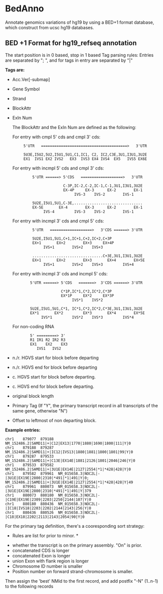BedAnno
=======

Annotate genomics variations of hg19 by using a BED+1 format database, which construct from ucsc hg19 databases.

BED +1 Format for hg19_refseq annotation
----------------------------------------
The start position is in 0 based, stop in 1 based
Tag parsing rules: Entries are separated by "; ", and for tags in entry are separated by "|"

**Tags are:**

- Acc.Ver[-submap]
- Gene Symbol
- Strand
- BlockAttr
- ExIn Num

    The BlockAttr and the ExIn Num are defined as the following:

    For entry with cmpl 5' cds and cmpl 3' cds:

	       5'UTR   =======================================>   3'UTR

	       5U3E,I5U2,5U2,I5U1,5U1,C1,IC1, C2, IC2,C3E,3U1,I3U1,3U2E
	       EX1  IVS1 EX2 IVS2   EX3  IVS3 EX4 IVS4  EX5   IVS5 EX6E

    For entry with incmpl 5' cds and cmpl 3' cds:

               5'UTR ======> 5'CDS   ===================>   3'UTR

                             C-3P,IC-2,C-2,IC-1,C-1,3U1,I3U1,3U2E
                             EX-4P     EX-3      EX-2        EX-1
                                  IVS-3    IVS-2        IVS-1

               5U2E,I5U1,5U1,C-3E,...............................
               EX-5E       EX-4        EX-3      EX-2        EX-1
                    IVS-4         IVS-3    IVS-2        IVS-1

    For entry with incmpl 3' cds and cmpl 5' cds:

               5'UTR   ===================>   3'CDS ======> 3'UTR

               5U2E,I5U1,5U1,C+1,IC+1,C+2,IC+2,C+3P
               EX+1       EX+2        EX+3     EX+4P
                    IVS+1        IVS+2    IVS+3

               ................................C+3E,3U1,I3U1,3U2E
               EX+1       EX+2        EX+3       EX+4        EX+5E
                    IVS+1        IVS+2    IVS+3         IVS+4

    For entry with incmpl 3' cds and incmpl 5' cds:

              5'UTR ======> 5'CDS   =======>  3'CDS ======> 3'UTR
     
                            C*1P,IC*1,C*2,IC*2,C*3P
                            EX*1P     EX*2     EX*3P
                                 IVS*1    IVS*2
     
              5U2E,I5U1,5U1,C*1, IC*1,C*2,IC*2,C*3E,3U1,I3U1,3U2E
              EX*1       EX*2         EX*3       EX*4        EX*5E
                   IVS*1         IVS*2    IVS*3         IVS*4

    For non-coding RNA

              5' =========> 3'
              R1 IR1 R2 IR2 R3
              EX1    EX2    EX3
                 IVS1   IVS2

- n./r. HGVS start for block before departing
- n./r. HGVS end for block before departing
- c. HGVS start for block before departing.
- c. HGVS end for block before departing.
- original block length
- Primary Tag (If "Y", the primary transcript record in all transcripts of the same gene, otherwise "N")
- Offset to leftmost of non departing block. 

**Example entries:**

    chr1    879077  879188  NM_152486.2|SAMD11|+|C12|EX13|1770|1880|1690|1800|111|Y|0
    chr1    879188  879287  NM_152486.2|SAMD11|+|IC12|IVS13|1880|1881|1800|1801|99|Y|0
    chr1    879287  879533  NM_152486.2|SAMD11|+|C13E|EX14E|1881|2126|1801|2046|246|Y|0
    chr1    879533  879582  NM_152486.2|SAMD11|+|3U1E|EX14E|2127|2554|*1|*428|428|Y|0
    chr1    879582  879961  NM_015658.3|NOC2L|-|3U1E|EX19E|2800|2310|*491|*1|491|Y|0; NM_152486.2|SAMD11|+|3U1E|EX14E|2127|2554|*1|*428|428|Y|49
    chr1    879961  880073  NM_015658.3|NOC2L|-|3U1E|EX19E|2800|2310|*491|*1|491|Y|379
    chr1    880073  880180  NM_015658.3|NOC2L|-|C19E|EX19E|2309|2203|2250|2144|107|Y|0
    chr1    880180  880436  NM_015658.3|NOC2L|-|IC18|IVS18|2203|2202|2144|2143|256|Y|0
    chr1    880436  880526  NM_015658.3|NOC2L|-|C18|EX18|2202|2113|2143|2054|90|Y|0

For the primary tag definition, there's a cooresponding sort strategy:
* Rules are list for prior to minor. *

- whether the transcript is on the primary assembly. "On" is prior.
- concatenated CDS is longer
- concatenated Exon is longer
- union Exon with flank region is longer
- Chromosome ID number is smaller
- Position number on forward strand-chromosome is smaller.

Then assign the 'best' NMid to the first record, and add postfix "-N" (1..n-1) to the following records

